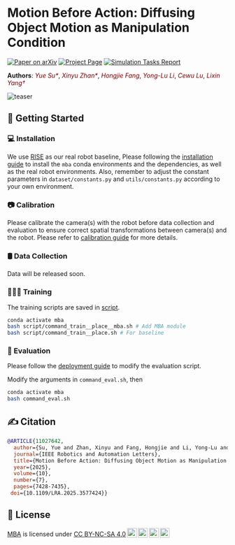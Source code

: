 # Motion Before Action: Diffusing Object Motion as Manipulation Condition

[![Paper on arXiv](https://img.shields.io/badge/Paper-arXiv-red.svg)](https://arxiv.org/abs/2411.09658) [![Project Page](https://img.shields.io/badge/Project-Page-blue.svg)](https://selen-suyue.github.io/MBApage/) [![Simulation Tasks Report](https://img.shields.io/badge/Report-PDF-orange.svg)](assets/docs/sim.pdf)

**Authors**: <a href="https://selen-suyue.github.io" style="color: maroon; text-decoration: none; font-style: italic;">Yue Su*</a><sup></sup>,
<a href="https://scholar.google.com/citations?user=WurpqEMAAAAJ&hl=en" style="color: maroon; text-decoration: none; font-style: italic;">Xinyu Zhan*</a><sup></sup>,
<a href="https://tonyfang.net/" style="color: maroon; text-decoration: none; font-style: italic;">Hongjie Fang</a>,
<a href="https://dirtyharrylyl.github.io/" style="color: maroon; text-decoration: none; font-style: italic;">Yong-Lu Li</a>,
<a href="https://www.mvig.org/" style="color: maroon; text-decoration: none; font-style: italic;">Cewu Lu</a>,
<a href="https://lixiny.github.io/" style="color: maroon; text-decoration: none; font-style: italic;">Lixin Yang&dagger;</a><sup></sup>

![teaser](assets/images/pipeline.png)

## 🛫 Getting Started

### 💻 Installation

We use [RISE](https://rise-policy.github.io/) as our real robot baseline, Please following the [installation guide](assets/docs/INSTALL.md) to install the `mba` conda environments and the dependencies, as well as the real robot environments. Also, remember to adjust the constant parameters in `dataset/constants.py` and `utils/constants.py` according to your own environment.

### 📷 Calibration

Please calibrate the camera(s) with the robot before data collection and evaluation to ensure correct spatial transformations between camera(s) and the robot. Please refer to [calibration guide](assets/docs/CALIB.md) for more details.

### 🛢️ Data Collection
Data will be released soon.

### 🧑🏻‍💻 Training
The training scripts are saved in [script](script).

```bash
conda activate mba
bash script/command_train__place__mba.sh # Add MBA module
bash script/command_train__place.sh # For baseline
```





### 🤖 Evaluation

 Please follow the [deployment guide](assets/docs/DEPLOY.md) to modify the evaluation script.

Modify the arguments in `command_eval.sh`, then

```bash
conda activate mba
bash command_eval.sh
```





## ✍️ Citation

```bibtex
@ARTICLE{11027642,
  author={Su, Yue and Zhan, Xinyu and Fang, Hongjie and Li, Yong-Lu and Lu, Cewu and Yang, Lixin},
  journal={IEEE Robotics and Automation Letters}, 
  title={Motion Before Action: Diffusing Object Motion as Manipulation Condition}, 
  year={2025},
  volume={10},
  number={7},
  pages={7428-7435},
 doi={10.1109/LRA.2025.3577424}}
```

## 📃 License

<p xmlns:cc="http://creativecommons.org/ns#" xmlns:dct="http://purl.org/dc/terms/"><a property="dct:title" rel="cc:attributionURL" href="https://selen-suyue.github.io/MBApage/">MBA</a> is licensed under <a href="https://creativecommons.org/licenses/by-nc-sa/4.0/?ref=chooser-v1" target="_blank" rel="license noopener noreferrer" style="display:inline-block;">CC BY-NC-SA 4.0<img style="height:22px!important;margin-left:3px;vertical-align:text-bottom;" src="https://mirrors.creativecommons.org/presskit/icons/cc.svg?ref=chooser-v1" alt=""><img style="height:22px!important;margin-left:3px;vertical-align:text-bottom;" src="https://mirrors.creativecommons.org/presskit/icons/by.svg?ref=chooser-v1" alt=""><img style="height:22px!important;margin-left:3px;vertical-align:text-bottom;" src="https://mirrors.creativecommons.org/presskit/icons/nc.svg?ref=chooser-v1" alt=""><img style="height:22px!important;margin-left:3px;vertical-align:text-bottom;" src="https://mirrors.creativecommons.org/presskit/icons/sa.svg?ref=chooser-v1" alt=""></a></p>

